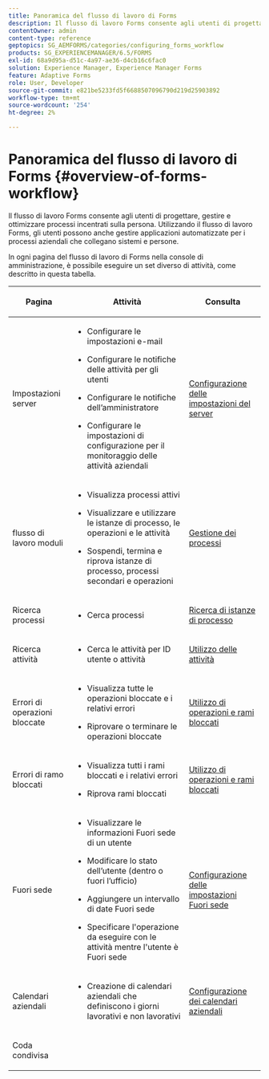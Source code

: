 ```yaml
---
title: Panoramica del flusso di lavoro di Forms
description: Il flusso di lavoro Forms consente agli utenti di progettare, gestire e ottimizzare processi incentrati sulla persona. Utilizzando il flusso di lavoro Forms, gli utenti possono anche gestire applicazioni automatizzate per i processi aziendali che collegano sistemi e persone.
contentOwner: admin
content-type: reference
geptopics: SG_AEMFORMS/categories/configuring_forms_workflow
products: SG_EXPERIENCEMANAGER/6.5/FORMS
exl-id: 68a9d95a-d51c-4a97-ae36-d4cb16c6fac0
solution: Experience Manager, Experience Manager Forms
feature: Adaptive Forms
role: User, Developer
source-git-commit: e821be5233fd5f6688507096790d219d25903892
workflow-type: tm+mt
source-wordcount: '254'
ht-degree: 2%

---
```


# Panoramica del flusso di lavoro di Forms {#overview-of-forms-workflow}

Il flusso di lavoro Forms consente agli utenti di progettare, gestire e ottimizzare processi incentrati sulla persona. Utilizzando il flusso di lavoro Forms, gli utenti possono anche gestire applicazioni automatizzate per i processi aziendali che collegano sistemi e persone.

In ogni pagina del flusso di lavoro di Forms nella console di amministrazione, è possibile eseguire un set diverso di attività, come descritto in questa tabella.

<table>
 <thead>
  <tr>
   <th><p>Pagina</p></th>
   <th><p>Attività</p></th>
   <th><p>Consulta</p></th>
  </tr>
 </thead>
 <tbody>
  <tr>
   <td><p>Impostazioni server</p></td>
   <td>
    <ul>
     <li><p>Configurare le impostazioni e-mail</p></li>
     <li><p>Configurare le notifiche delle attività per gli utenti</p></li>
     <li><p>Configurare le notifiche dell’amministratore</p></li>
     <li><p>Configurare le impostazioni di configurazione per il monitoraggio delle attività aziendali </p></li>
    </ul></td>
   <td><p><a href="/help/forms/using/admin-help/configuring-server-settings.md#configuring-server-settings">Configurazione delle impostazioni del server</a></p></td>
  </tr>
  <tr>
   <td><p>flusso di lavoro moduli</p></td>
   <td>
    <ul>
     <li><p>Visualizza processi attivi</p></li>
     <li><p>Visualizzare e utilizzare le istanze di processo, le operazioni e le attività</p></li>
     <li><p>Sospendi, termina e riprova istanze di processo, processi secondari e operazioni</p></li>
    </ul></td>
   <td><p><a href="/help/forms/using/admin-help/processes.md#managing-processes">Gestione dei processi</a></p></td>
  </tr>
  <tr>
   <td><p>Ricerca processi</p></td>
   <td>
    <ul>
     <li><p>Cerca processi</p></li>
    </ul></td>
   <td><p><a href="/help/forms/using/admin-help/searching-process-instances.md#searching-for-process-instances">Ricerca di istanze di processo</a></p></td>
  </tr>
  <tr>
   <td><p>Ricerca attività</p></td>
   <td>
    <ul>
     <li><p>Cerca le attività per ID utente o attività</p></li>
    </ul></td>
   <td><p><a href="/help/forms/using/admin-help/tasks.md#working-with-tasks">Utilizzo delle attività</a></p></td>
  </tr>
  <tr>
   <td><p>Errori di operazioni bloccate</p></td>
   <td>
    <ul>
     <li><p>Visualizza tutte le operazioni bloccate e i relativi errori</p></li>
     <li><p>Riprovare o terminare le operazioni bloccate</p></li>
    </ul></td>
   <td><p><a href="/help/forms/using/admin-help/stalled-operations-branches.md#working-with-stalled-operations-and-branches">Utilizzo di operazioni e rami bloccati</a></p></td>
  </tr>
  <tr>
   <td><p>Errori di ramo bloccati</p></td>
   <td>
    <ul>
     <li><p>Visualizza tutti i rami bloccati e i relativi errori</p></li>
     <li><p>Riprova rami bloccati</p></li>
    </ul></td>
   <td><p><a href="/help/forms/using/admin-help/stalled-operations-branches.md#working-with-stalled-operations-and-branches">Utilizzo di operazioni e rami bloccati</a></p></td>
  </tr>
  <tr>
   <td><p>Fuori sede</p></td>
   <td>
    <ul>
     <li><p>Visualizzare le informazioni Fuori sede di un utente</p></li>
     <li><p>Modificare lo stato dell’utente (dentro o fuori l’ufficio)</p></li>
     <li><p>Aggiungere un intervallo di date Fuori sede </p></li>
     <li><p>Specificare l'operazione da eseguire con le attività mentre l'utente è Fuori sede</p></li>
    </ul></td>
   <td><p><a href="/help/forms/using/admin-help/configuring-out-office-settings.md#configuring-out-of-office-settings">Configurazione delle impostazioni Fuori sede</a></p></td>
  </tr>
  <tr>
   <td><p>Calendari aziendali</p></td>
   <td>
    <ul>
     <li><p>Creazione di calendari aziendali che definiscono i giorni lavorativi e non lavorativi</p></li>
    </ul></td>
   <td><p><a href="/help/forms/using/admin-help/configuring-business-calendars.md#configuring-business-calendars">Configurazione dei calendari aziendali</a></p></td>
  </tr>
  <tr>
   <td><p>Coda condivisa</p></td>
   <td><p></p></td>
   <td><p></p></td>
  </tr>
 </tbody>
</table>
